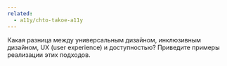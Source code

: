 ```yaml
---
related:
  - a11y/chto-takoe-a11y
---
```


Какая разница между универсальным дизайном, инклюзивным дизайном, UX (user experience) и доступностью? Приведите примеры реализации этих подходов.
